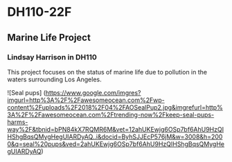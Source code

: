 # DH110-22F

## Marine Life Project
### Lindsay Harrison in DH110

This project focuses on the status of marine life due to pollution in the waters surrounding Los Angeles.

![Seal pups] (https://www.google.com/imgres?imgurl=http%3A%2F%2Fawesomeocean.com%2Fwp-content%2Fuploads%2F2018%2F04%2FAOSealPup2.jpg&imgrefurl=http%3A%2F%2Fawesomeocean.com%2Ftrending-now%2Fkeep-seal-pups-harms-way%2F&tbnid=bPN84kX7RQMR6M&vet=12ahUKEwjg6OSp7bf6AhU9HzQIHShgBqsQMygHegUIARDyAQ..i&docid=ByhSJJEcP576jM&w=3008&h=2000&q=seal%20pups&ved=2ahUKEwjg6OSp7bf6AhU9HzQIHShgBqsQMygHegUIARDyAQ)
